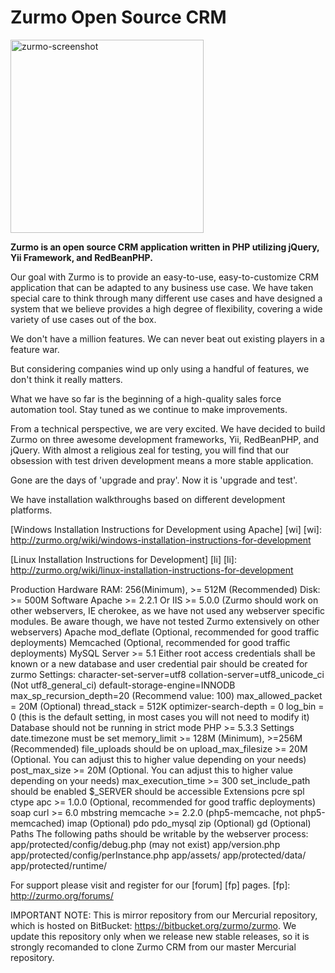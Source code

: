 # Zurmo Open Source CRM

<img height="309" src="http://zurmo.org/wp-content/uploads/2011/08/Tablet480x309.png" alt="zurmo-screenshot" title="zurmo-screenshot">

**Zurmo is an open source CRM  application written in PHP utilizing jQuery, Yii Framework, and RedBeanPHP.**

Our goal with Zurmo is to provide  an easy-to-use, easy-to-customize CRM application that can be adapted
to any  business use case. 
We have taken special care to think through many different use cases and have
designed a system that we believe provides a high degree of flexibility, covering a wide variety of use
cases out of the box.

We don't have a million features. We can never beat out existing players in a feature war.

But considering companies wind up only using a handful of features, we don't think it really  matters.

What we have so far is the beginning of a high-quality sales force  automation tool.
Stay tuned as we continue to make improvements.

From a technical perspective, we  are very excited. We have decided to build Zurmo on three awesome
development  frameworks, Yii, RedBeanPHP, and jQuery.
With almost a religious zeal for  testing,
you will find that our obsession with test driven development means a  more stable application.

Gone are the days of 'upgrade and pray'. Now it is  'upgrade and test'.

We have installation walkthroughs based on different development  platforms.

[Windows  Installation Instructions for Development using Apache] [wi]
[wi]: http://zurmo.org/wiki/windows-installation-instructions-for-development

[Linux  Installation Instructions for Development] [li]
[li]: http://zurmo.org/wiki/linux-installation-instructions-for-development

Production
Hardware
RAM: 256(Minimum), >= 512M (Recommended)
Disk: >= 500M
Software
Apache >= 2.2.1 Or IIS >= 5.0.0 (Zurmo should work on other webservers, IE cherokee, as we have not used any webserver specific modules. Be aware though, we have not tested Zurmo extensively on other webservers)
Apache mod_deflate (Optional, recommended for good traffic deployments)
Memcached (Optional, recommended for good traffic deployments)
MySQL Server >= 5.1
Either root access credentials shall be known or a new database and user credential pair should be created for zurmo
Settings:
character-set-server=utf8
collation-server=utf8_unicode_ci (Not utf8_general_ci)
default-storage-engine=INNODB
max_sp_recursion_depth=20 (Recommend value: 100)
max_allowed_packet = 20M (Optional)
thread_stack = 512K
optimizer-search-depth = 0
log_bin = 0 (this is the default setting, in most cases you will not need to modify it)
Database should not be running in strict mode
PHP >= 5.3.3
Settings
date.timezone must be set
memory_limit >= 128M (Minimum), >=256M (Recommended)
file_uploads should be on
upload_max_filesize >= 20M (Optional. You can adjust this to higher value depending on your needs)
post_max_size >= 20M (Optional. You can adjust this to higher value depending on your needs)
max_execution_time >= 300
set_include_path should be enabled
$_SERVER should be accessible
Extensions
pcre
spl
ctype
apc >= 1.0.0 (Optional, recommended for good traffic deployments)
soap
curl >= 6.0
mbstring
memcache >= 2.2.0 (php5-memcache, not php5-memcached)
imap (Optional)
pdo
pdo_mysql
zip (Optional)
gd (Optional)
Paths
The following paths should be writable by the webserver process:
app/protected/config/debug.php (may not exist)
app/version.php
app/protected/config/perInstance.php
app/assets/
app/protected/data/
app/protected/runtime/

 
For support please visit and register for our [forum] [fp] pages.
[fp]: http://zurmo.org/forums/

IMPORTANT NOTE: This is mirror repository from our Mercurial repository, which is hosted on BitBucket: https://bitbucket.org/zurmo/zurmo. We update this repository only when we release new stable releases, so it is strongly recomanded to clone Zurmo CRM from our master Mercurial repository.

